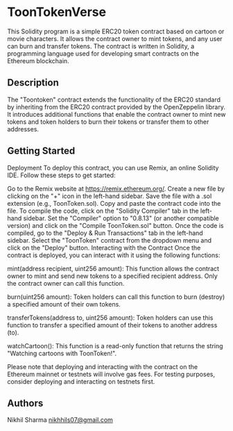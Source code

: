 # ToonTokenVerse
This Solidity program is a simple ERC20 token contract based on cartoon or movie characters. It allows the contract owner to mint tokens, and any user can burn and transfer tokens. The contract is written in Solidity, a programming language used for developing smart contracts on the Ethereum blockchain.

## Description
The "Toontoken" contract extends the functionality of the ERC20 standard by inheriting from the ERC20 contract provided by the OpenZeppelin library. It introduces additional functions that enable the contract owner to mint new tokens and token holders to burn their tokens or transfer them to other addresses.

## Getting Started
Deployment
To deploy this contract, you can use Remix, an online Solidity IDE. Follow these steps to get started:

Go to the Remix website at https://remix.ethereum.org/.
Create a new file by clicking on the "+" icon in the left-hand sidebar. Save the file with a .sol extension (e.g., ToonToken.sol).
Copy and paste the contract code into the file.
To compile the code, click on the "Solidity Compiler" tab in the left-hand sidebar. Set the "Compiler" option to "0.8.13" (or another compatible version) and click on the "Compile ToonToken.sol" button.
Once the code is compiled, go to the "Deploy & Run Transactions" tab in the left-hand sidebar.
Select the "ToonToken" contract from the dropdown menu and click on the "Deploy" button.
Interacting with the Contract
Once the contract is deployed, you can interact with it using the following functions:

mint(address recipient, uint256 amount): This function allows the contract owner to mint and send new tokens to a specified recipient address. Only the contract owner can call this function.

burn(uint256 amount): Token holders can call this function to burn (destroy) a specified amount of their own tokens.

transferTokens(address to, uint256 amount): Token holders can use this function to transfer a specified amount of their tokens to another address (to).

watchCartoon(): This function is a read-only function that returns the string "Watching cartoons with ToonToken!".

Please note that deploying and interacting with the contract on the Ethereum mainnet or testnets will involve gas fees. For testing purposes, consider deploying and interacting on testnets first.

## Authors
Nikhil Sharma
nikhhils07@gmail.com

